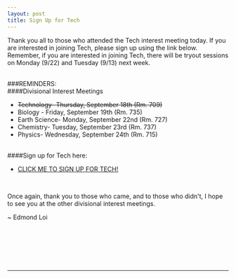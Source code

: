 ```yaml
---
layout: post
title: Sign Up for Tech
---
```



Thank you all to those who attended the Tech interest meeting today. If you are interested in joining Tech, please sign up using the link below. Remember, if you are interested in joining Tech, there will be tryout sessions on Monday (9/22) and Tuesday (9/13) next week.
<br><br>

###REMINDERS:
<br>
####Divisional Interest Meetings

- <del>Technology- Thursday, September 18th (Rm. 709)</del>
- Biology - Friday, September 19th (Rm. 735)
- Earth Science- Monday, September 22nd (Rm. 727)
- Chemistry- Tuesday, September 23rd (Rm. 737)
- Physics- Wednesday, September 24th (Rm. 715)

<br>
####Sign up for Tech here:

- <a href="http://stuyscioly.github.io/TechSignup" target=_blank>CLICK ME TO SIGN UP FOR TECH!</a>

<br>

Once again, thank you to those who came, and to those who didn't, I hope to see you at the other divisional interest meetings.

~ Edmond Loi

<br>
<br>
<br>
<br>
<br>
<hr>
<br>
<br>
<br>
<br>
<br>
